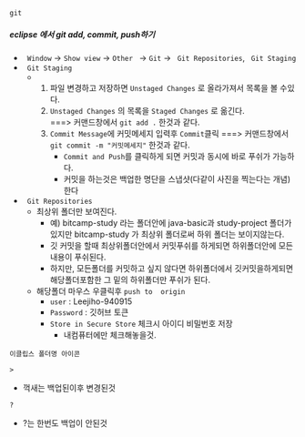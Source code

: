 ` git `

##### eclipse 에서 git add, commit, push하기

- ` Window`  ->  ` Show view `  ->  ` Other  `  ->  ` Git `  ->  `  Git Repositories `, ` Git Staging` 
- ` Git Staging` 
  - 1. 파일 변경하고 저장하면 ` Unstaged Changes ` 로 올라가져서 목록을 볼 수있다.
    2.  ` Unstaged Changes ` 의 목록을  ` Staged Changes `  로 옮긴다.  
       ===> 커맨드창에서 ` git add . ` 한것과 같다.
    3. ` Commit Message `에 커밋메세지 입력후 ` Commit `클릭
       ===> 커맨드창에서 ` git commit -m "커밋메세지" ` 한것과 같다.
       - ` Commit and Push `를 클릭하게 되면 커밋과 동시에 바로 푸쉬가 가능하다.
       - 커밋을 하는것은 백업한 명단을 스냅샷(다같이 사진을 찍는다는 개념) 한다
- `  Git Repositories `
  - 최상위 폴더만 보여진다.
    - 예) bitcamp-study 라는 폴더안에 java-basic과 study-project 폴더가 있지만 bitcamp-study 가 최상위 폴더로써 하위 폴더는 보이지않는다.
    - 깃 커밋을 할때 최상위폴더안에서 커밋푸쉬를 하게되면 하위폴더안에 모든내용이 푸쉬된다.
    - 하지만, 모든폴더를 커밋하고 싶지 않다면 하위폴더에서 깃커밋을하게되면 해당폴더포함한 그 밑의 하위폴더만 푸쉬가 된다.
  - 해당폴더 마우스 우클릭후  ` push to  origin `
    - ` user ` : Leejiho-940915
    - ` Password ` : 깃허브 토큰
    - ` Store in Secure Store `  체크시 아이디 비밀번호 저장
      - 내컴퓨터에만 체크해놓을것.

` 이클립스 폴더명 아이콘 `

` > `

- 꺽새는 백업된이후 변경된것

` ? `

- ?는 한번도 백업이 안된것

